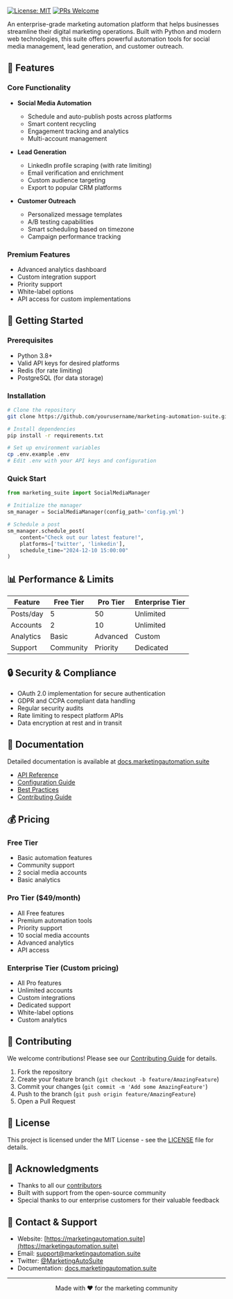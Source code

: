 [![License: MIT](https://img.shields.io/badge/License-MIT-yellow.svg)](https://opensource.org/licenses/MIT)
[![PRs Welcome](https://img.shields.io/badge/PRs-welcome-brightgreen.svg)](http://makeapullrequest.com)

An enterprise-grade marketing automation platform that helps businesses streamline their digital marketing operations. Built with Python and modern web technologies, this suite offers powerful automation tools for social media management, lead generation, and customer outreach.

## 🌟 Features

### Core Functionality
- **Social Media Automation**
  - Schedule and auto-publish posts across platforms
  - Smart content recycling
  - Engagement tracking and analytics
  - Multi-account management

- **Lead Generation**
  - LinkedIn profile scraping (with rate limiting)
  - Email verification and enrichment
  - Custom audience targeting
  - Export to popular CRM platforms

- **Customer Outreach**
  - Personalized message templates
  - A/B testing capabilities
  - Smart scheduling based on timezone
  - Campaign performance tracking

### Premium Features
- Advanced analytics dashboard
- Custom integration support
- Priority support
- White-label options
- API access for custom implementations

## 🚀 Getting Started

### Prerequisites
- Python 3.8+
- Valid API keys for desired platforms
- Redis (for rate limiting)
- PostgreSQL (for data storage)

### Installation

```bash
# Clone the repository
git clone https://github.com/yourusername/marketing-automation-suite.git

# Install dependencies
pip install -r requirements.txt

# Set up environment variables
cp .env.example .env
# Edit .env with your API keys and configuration
```

### Quick Start
```python
from marketing_suite import SocialMediaManager

# Initialize the manager
sm_manager = SocialMediaManager(config_path='config.yml')

# Schedule a post
sm_manager.schedule_post(
    content="Check out our latest feature!",
    platforms=['twitter', 'linkedin'],
    schedule_time="2024-12-10 15:00:00"
)
```

## 📊 Performance & Limits

| Feature | Free Tier | Pro Tier | Enterprise Tier |
|---------|-----------|-----------|-----------------|
| Posts/day | 5 | 50 | Unlimited |
| Accounts | 2 | 10 | Unlimited |
| Analytics | Basic | Advanced | Custom |
| Support | Community | Priority | Dedicated |

## 🔒 Security & Compliance

- OAuth 2.0 implementation for secure authentication
- GDPR and CCPA compliant data handling
- Regular security audits
- Rate limiting to respect platform APIs
- Data encryption at rest and in transit

## 📝 Documentation

Detailed documentation is available at [docs.marketingautomation.suite](https://docs.marketingautomation.suite)

- [API Reference](docs/API.md)
- [Configuration Guide](docs/CONFIGURATION.md)
- [Best Practices](docs/BEST_PRACTICES.md)
- [Contributing Guide](CONTRIBUTING.md)

## 💰 Pricing

### Free Tier
- Basic automation features
- Community support
- 2 social media accounts
- Basic analytics

### Pro Tier ($49/month)
- All Free features
- Premium automation tools
- Priority support
- 10 social media accounts
- Advanced analytics
- API access

### Enterprise Tier (Custom pricing)
- All Pro features
- Unlimited accounts
- Custom integrations
- Dedicated support
- White-label options
- Custom analytics

## 🤝 Contributing

We welcome contributions! Please see our [Contributing Guide](CONTRIBUTING.md) for details.

1. Fork the repository
2. Create your feature branch (`git checkout -b feature/AmazingFeature`)
3. Commit your changes (`git commit -m 'Add some AmazingFeature'`)
4. Push to the branch (`git push origin feature/AmazingFeature`)
5. Open a Pull Request

## 📄 License

This project is licensed under the MIT License - see the [LICENSE](LICENSE) file for details.

## 🙏 Acknowledgments

- Thanks to all our [contributors](https://github.com/yourusername/marketing-automation-suite/graphs/contributors)
- Built with support from the open-source community
- Special thanks to our enterprise customers for their valuable feedback

## 📱 Contact & Support

- Website: [https://marketingautomation.suite](https://marketingautomation.suite)
- Email: support@marketingautomation.suite
- Twitter: [@MarketingAutoSuite](https://twitter.com/MarketingAutoSuite)
- Documentation: [docs.marketingautomation.suite](https://docs.marketingautomation.suite)

---

<p align="center">Made with ❤️ for the marketing community</p>